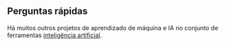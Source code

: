 ## Perguntas rápidas

Há muitos outros projetos de aprendizado de máquina e IA no conjunto de ferramentas [inteligência artificial](https://projects.raspberrypi.org/en/pathways/ai-toolkit).
